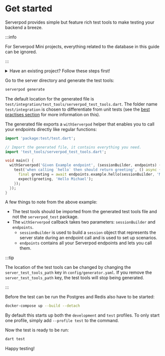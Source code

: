 # Get started

Serverpod provides simple but feature rich test tools to make testing your backend a breeze.

:::info

For Serverpod Mini projects, everything related to the database in this guide can be ignored.

:::

<details>
<summary> Have an existing project? Follow these steps first!</summary>
<p>
For existing non-Mini projects, a few extra things need to be done:
1. Add the `server_test_tools_path` key with the value `test/integration/test_tools` to `config/generator.yaml`:

```yaml
server_test_tools_path: test/integration/test_tools
```

 Without this key, the test tools file is not generated. With the above config the location of the test tools file is `test/integration/test_tools/serverpod_test_tools.dart`, but this can be set to any folder (though should be outside of `lib` as per Dart's test conventions).

2. New projects now come with a test profile in `docker-compose.yaml`. This is not strictly mandatory, but is recommended to ensure that the testing state is never polluted. Add the snippet below to the `docker-compose.yaml` file in the server directory:

```yaml
# Add to the existing services
postgres_test:
  image: postgres:16.3
  ports:
    - '9090:5432'
  environment:
    POSTGRES_USER: postgres
    POSTGRES_DB: <projectname>_test
    POSTGRES_PASSWORD: "<insert database test password>"
  volumes:
    - <projectname>_test_data:/var/lib/postgresql/data
  profiles:
    - '' # Default profile
    - test
redis_test:
  image: redis:6.2.6
  ports:
    - '9091:6379'
  command: redis-server --requirepass "<insert redis test password>"
  environment:
    - REDIS_REPLICATION_MODE=master
  profiles:
    - '' # Default profile
    - test
volumes:
  # ...
  <projectname>_test_data:
```

<details>
<summary>Or copy the complete file here.</summary>
<p>

```yaml
services:
  # Development services
  postgres:
    image: postgres:16.3
    ports:
      - '8090:5432'
    environment:
      POSTGRES_USER: postgres
      POSTGRES_DB: <projectname>
      POSTGRES_PASSWORD: "<insert database development password>"
    volumes:
      - <projectname>_data:/var/lib/postgresql/data
    profiles:
      - '' # Default profile
      - dev
  redis:
    image: redis:6.2.6
    ports:
      - '8091:6379'
    command: redis-server --requirepass "<insert redis development password>"
    environment:
      - REDIS_REPLICATION_MODE=master
    profiles:
      - '' # Default profile
      - dev

  # Test services
  postgres_test:
    image: postgres:16.3
    ports:
      - '9090:5432'
    environment:
      POSTGRES_USER: postgres
      POSTGRES_DB: <projectname>_test
      POSTGRES_PASSWORD: "<insert database test password>"
    volumes:
      - <projectname>_test_data:/var/lib/postgresql/data
    profiles:
      - '' # Default profile
      - test
  redis_test:
    image: redis:6.2.6
    ports:
      - '9091:6379'
    command: redis-server --requirepass "<insert redis test password>"
    environment:
      - REDIS_REPLICATION_MODE=master
    profiles:
      - '' # Default profile
      - test

volumes:
  <projectname>_data:
  <projectname>_test_data:
```

</p>
</details>
3. Create a `test.yaml` file and add it to the `config` directory:

```yaml
# This is the configuration file for your test environment.
# All ports are set to zero in this file which makes the server find the next available port.
# This is needed to enable running tests concurrently. To set up your server, you will
# need to add the name of the database you are connecting to and the user name.
# The password for the database is stored in the config/passwords.yaml.

# Configuration for the main API test server.
apiServer:
  port: 0
  publicHost: localhost
  publicPort: 0
  publicScheme: http

# Configuration for the Insights test server.
insightsServer:
  port: 0
  publicHost: localhost
  publicPort: 0
  publicScheme: http

# Configuration for the web test server.
webServer:
  port: 0
  publicHost: localhost
  publicPort: 0
  publicScheme: http

# This is the database setup for your test server.
database:
  host: localhost
  port: 9090
  name: <projectname>_test
  user: postgres

# This is the setup for your Redis test instance.
redis:
  enabled: false
  host: localhost
  port: 9091
```

4. Add this entry to `config/passwords.yaml`

```yaml
test:
  database: '<insert database test password>'
  redis: '<insert redis test password>'
```

5. Add a `dart_test.yaml` file to the `server` directory (next to `pubspec.yaml`) with the following contents:

```yaml
tags:
  integration: {}

```

6. Finally, add the `test` and `serverpod_test` packages as dev dependencies in `pubspec.yaml`:

```yaml
dev_dependencies:
  serverpod_test: <serverpod version> # Should be same version as the `serverpod` package
  test: ^1.24.2
```

That's it, the project setup should be ready to start using the test tools!
</p>
</details>

Go to the server directory and generate the test tools:

 ```bash
 serverpod generate
 ```

The default location for the generated file is `test/integration/test_tools/serverpod_test_tools.dart`. The folder name `test/integration` is chosen to differentiate from unit tests (see the [best practises section](best-practises#unit-and-integration-tests) for more information on this).

The generated file exports a `withServerpod` helper that enables you to call your endpoints directly like regular functions:

```dart
import 'package:test/test.dart';

// Import the generated file, it contains everything you need.
import 'test_tools/serverpod_test_tools.dart';

void main() {
  withServerpod('Given Example endpoint', (sessionBuilder, endpoints) {
    test('when calling `hello` then should return greeting', () async {
      final greeting = await endpoints.example.hello(sessionBuilder, 'Michael');
      expect(greeting, 'Hello Michael');
    });
  });
}
```

A few things to note from the above example:

- The test tools should be imported from the generated test tools file and not the `serverpod_test` package.
- The `withServerpod` callback takes two parameters: `sessionBuilder` and `endpoints`.
  - `sessionBuilder` is used to build a `session` object that represents the server state during an endpoint call and is used to set up scenarios.
  - `endpoints` contains all your Serverpod endpoints and lets you call them.

:::tip

The location of the test tools can be changed by changing the  `server_test_tools_path` key in `config/generator.yaml`. If you remove the `server_test_tools_path` key, the test tools will stop being generated.

:::

Before the test can be run the Postgres and Redis also have to be started:

```bash
docker-compose up --build --detach
```

By default this starts up both the `development` and `test` profiles. To only start one profile, simply add `--profile test` to the command.

Now the test is ready to be run:

```bash
dart test
```

Happy testing!
